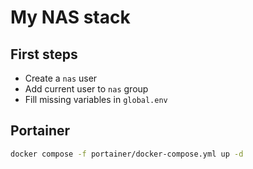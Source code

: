 # My NAS stack

## First steps

- Create a `nas` user
- Add current user to `nas` group
- Fill missing variables in `global.env`

## Portainer

```sh
docker compose -f portainer/docker-compose.yml up -d
```
